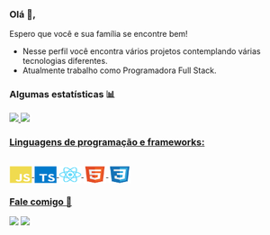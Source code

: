 ### Olá 👋,

Espero que você e sua família se encontre bem!

- Nesse perfil você encontra vários projetos contemplando várias tecnologias diferentes.
- Atualmente trabalho como Programadora Full Stack.

### Algumas estatísticas :bar_chart:
 <div>
  <a href="https://github.com/erikaaraissaqwe">
   <img height="180em" src="https://github-readme-stats.vercel.app/api/top-langs/?username=erikaaraissaqwe&layout=compact&langs_count=7&theme=dracula"/>
   <img height="180em" src="https://github-readme-stats.vercel.app/api?username=erikaaraissaqwe&show_icons=true&theme=dracula&include_all_commits=true&count_private=true"/>
</div>
  
 ### Linguagens de programação e frameworks:
  
<div style="display: inline_block"><br>
  <img align="center" alt="Js" height="30" width="40" src="https://raw.githubusercontent.com/devicons/devicon/master/icons/javascript/javascript-plain.svg">
  <img align="center" alt="Ts" height="30" width="40" src="https://raw.githubusercontent.com/devicons/devicon/master/icons/typescript/typescript-plain.svg">
  <img align="center" alt="React" height="30" width="40" src="https://raw.githubusercontent.com/devicons/devicon/master/icons/react/react-original.svg">
  <img align="center" alt="HTML" height="30" width="40" src="https://raw.githubusercontent.com/devicons/devicon/master/icons/html5/html5-original.svg">
  <img align="center" alt="CSS" height="30" width="40" src="https://raw.githubusercontent.com/devicons/devicon/master/icons/css3/css3-original.svg">
</div>
  
 ### Fale comigo :handshake:
<div> 
  <a href = "mailto:erikaaraissaqwe@gmail.com"><img src="https://img.shields.io/badge/-Gmail-%23333?style=for-the-badge&logo=gmail&logoColor=red" target="_blank"></a>
  <a href="https://www.linkedin.com/in/erika-bueno-86390014a/" target="_blank"><img src="https://img.shields.io/badge/-LinkedIn-%230077B5?style=for-the-badge&logo=linkedin&logoColor=white" target="_blank"></a> 
 
 
</div>

